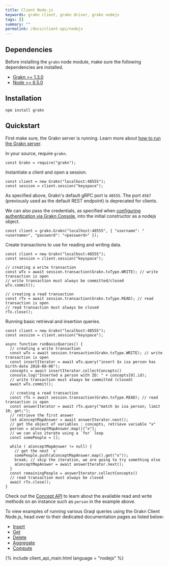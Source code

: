 ```yaml
---
title: Client Node.js
keywords: grakn client, grakn driver, grakn nodejs
tags: []
summary: ""
permalink: /docs/client-api/nodejs
---
```


## Dependencies
Before installing the `grakn` node module, make sure the following dependencies are installed.

- [Grakn >= 1.3.0](https://github.com/graknlabs/grakn/releases)
- [Node >= 6.5.0](https://nodejs.org/en/download/)

## Installation
```
npm install grakn
```

## Quickstart
First make sure, the Grakn server is running. Learn more about [how to run the Grakn server]().

In your source, require `grakn`.

```nodejs
const Grakn = require("grakn");
```

Instantiate a client and open a session.

```nodejs
const client = new Grakn("localhost:48555");
const session = client.session("keyspace");
```

As specified above, Grakn's default gRPC port is `48555`. The port `4567` (previously used as the default REST endpoint) is deprecated for clients.

We can also pass the credentials, as specified when [configuring authentication via Grakn Console](), into the initial constructor as a nodejs object.

```nodejs
const client = grakn.Grakn("localhost:48555", { "username": "<username>", "password": "<password>" });
```

Create transactions to use for reading and writing data.

```nodejs
const client = new Grakn("localhost:48555");
const session = client.session("keyspace");

// creating a write transaction
const wTx = await session.transaction(Grakn.txType.WRITE); // write transaction is open
// write transaction must always be committed/closed
wTx.commit();

// creating a read transaction
const rTx = await session.transaction(Grakn.txType.READ); // read transaction is open
// read transaction must always be closed
rTx.close();
```

Running basic retrieval and insertion queries.

```nodejs
const client = new Grakn("localhost:48555");
const session = client.session("keyspace");

async function runBasicQueries() {
  // creating a write transaction
  const wTx = await session.transaction(Grakn.txType.WRITE); // write transaction is open
  const insertIterator = await wTx.query("insert $x isa person has birth-date 2018-08-06");
  concepts = await insertIterator.collectConcepts()
  console.log("Inserted a person with ID: " + concepts[0].id);
  // write transaction must always be committed (closed)
  await wTx.commit();

  // creating a read transaction
  const rTx = await session.transaction(Grakn.txType.READ); // read transaction is open
  const answerIterator = await rTx.query("match $x isa person; limit 10; get;");
  // retrieve the first answer
  let aConceptMapAnswer = await answerIterator.next();
  // get the object of variables : concepts, retrieve variable "x"
  person = aConceptMapAnswer.map()["x"];
  // we can also iterate using a `for` loop
  const somePeople = [];

  while ( aConceptMapAnswer != null) {
    // get the next `x`
    somePeople.push(aConceptMapAnswer.map().get("x"));
    break; // skip the iteration, we are going to try something else
    aConceptMapAnswer = await answerIterator.next();
  }
  const remainingPeople = answerIterator.collectConcepts()
  // read transaction must always be closed
  await rTx.close();
}
```

Check out the [Concept API]() to learn about the available read and write methods on an instance such as `person` in the example above.

To view examples of running various Graql queries using the Grakn Client Node.js, head over to their dedicated documentation pages as listed below:
- [Insert](/docs/query/insert-query)
- [Get](/docs/query/get-query)
- [Delete](/docs/query/delete-query)
- [Aggregate](/docs/query/aggregate-query)
- [Compute](/docs/query/compute-query)

{% include client_api_main.html language = "nodejs" %}
